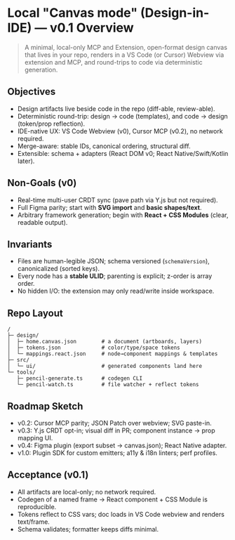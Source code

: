 # Local "Canvas mode" (Design-in-IDE) — v0.1 Overview

> A minimal, local-only MCP and Extension, open-format design canvas that lives in your repo, renders in a VS Code (or Cursor) Webview via extension and MCP, and round-trips to code via deterministic generation.

## Objectives

* Design artifacts live beside code in the repo (diff-able, review-able).
* Deterministic round-trip: design → code (templates), and code → design (token/prop reflection).
* IDE-native UX: VS Code Webview (v0), Cursor MCP (v0.2), no network required.
* Merge-aware: stable IDs, canonical ordering, structural diff.
* Extensible: schema + adapters (React DOM v0; React Native/Swift/Kotlin later).

## Non-Goals (v0)

* Real-time multi-user CRDT sync (pave path via Y.js but not required).
* Full Figma parity; start with **SVG import** and **basic shapes/text**.
* Arbitrary framework generation; begin with **React + CSS Modules** (clear, readable output).

## Invariants

* Files are human-legible JSON; schema versioned (`schemaVersion`), canonicalized (sorted keys).
* Every node has a **stable ULID**; parenting is explicit; z-order is array order.
* No hidden I/O: the extension may only read/write inside workspace.

## Repo Layout

```
/
├─ design/
│  ├─ home.canvas.json        # a document (artboards, layers)
│  ├─ tokens.json             # color/type/space tokens
│  └─ mappings.react.json     # node→component mappings & templates
├─ src/
│  └─ ui/                     # generated components land here
└─ tools/
   ├─ pencil-generate.ts      # codegen CLI
   └─ pencil-watch.ts         # file watcher + reflect tokens
```

## Roadmap Sketch

* v0.2: Cursor MCP parity; JSON Patch over webview; SVG paste-in.
* v0.3: Y.js CRDT opt-in; visual diff in PR; component instance → prop mapping UI.
* v0.4: Figma plugin (export subset → canvas.json); React Native adapter.
* v1.0: Plugin SDK for custom emitters; a11y & i18n linters; perf profiles.

## Acceptance (v0.1)

* All artifacts are local-only; no network required.
* Codegen of a named frame → React component + CSS Module is reproducible.
* Tokens reflect to CSS vars; doc loads in VS Code webview and renders text/frame.
* Schema validates; formatter keeps diffs minimal.

